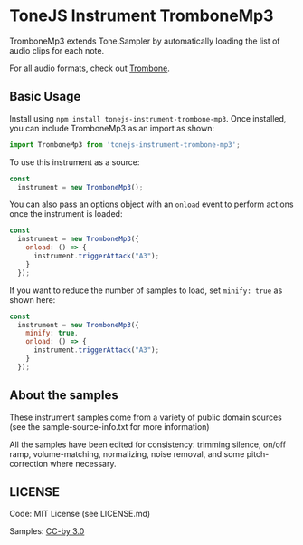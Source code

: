 # ToneJS Instrument TromboneMp3

TromboneMp3 extends Tone.Sampler by automatically loading the list of audio clips for each note.

For all audio formats, check out [Trombone](../README.md).

## Basic Usage

Install using `npm install tonejs-instrument-trombone-mp3`. Once installed, you can include TromboneMp3 as an import as shown:

```javascript
import TromboneMp3 from 'tonejs-instrument-trombone-mp3';
```

To use this instrument as a source:

```javascript
const
  instrument = new TromboneMp3();
```

You can also pass an options object with an `onload` event to perform actions once the instrument is loaded:

```javascript
const
  instrument = new TromboneMp3({
    onload: () => {
      instrument.triggerAttack("A3");
    }
  });
```

If you want to reduce the number of samples to load, set `minify: true` as shown here:

```javascript
const
  instrument = new TromboneMp3({
    minify: true,
    onload: () => {
      instrument.triggerAttack("A3");
    }
  });
```

## About the samples

These instrument samples come from a variety of public domain sources (see the sample-source-info.txt for more information)

All the samples have been edited for consistency: trimming silence, on/off ramp, volume-matching, normalizing, noise removal, and some pitch-correction where necessary.

## LICENSE

Code: MIT License (see LICENSE.md)

Samples: [CC-by 3.0](https://creativecommons.org/licenses/by/3.0/)

